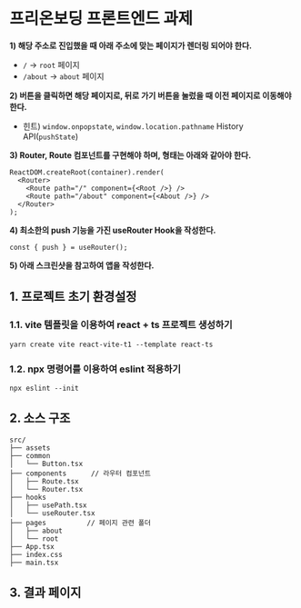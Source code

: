 # 프리온보딩 프론트엔드 과제

**1) 해당 주소로 진입했을 때 아래 주소에 맞는 페이지가 렌더링 되어야 한다.**

- `/` → `root` 페이지
- `/about` → `about` 페이지

**2) 버튼을 클릭하면 해당 페이지로, 뒤로 가기 버튼을 눌렀을 때 이전 페이지로 이동해야 한다.**

- 힌트) `window.onpopstate`, `window.location.pathname` History API(`pushState`)

**3) Router, Route 컴포넌트를 구현해야 하며, 형태는 아래와 같아야 한다.**

```tsx
ReactDOM.createRoot(container).render(
  <Router>
    <Route path="/" component={<Root />} />
    <Route path="/about" component={<About />} />
  </Router>
);
```

**4) 최소한의 push 기능을 가진 useRouter Hook을 작성한다.**

```tsx
const { push } = useRouter();
```

**5) 아래 스크린샷을 참고하여 앱을 작성한다.**

## 1. 프로젝트 초기 환경설정

### 1.1. vite 템플릿을 이용하여 react + ts 프로젝트 생성하기

```
yarn create vite react-vite-t1 --template react-ts
```

### 1.2. npx 명령어를 이용하여 eslint 적용하기

```
npx eslint --init
```

## 2. 소스 구조

```
src/
├── assets
├── common
│   └── Button.tsx
├── components      // 라우터 컴포넌트
│   ├── Route.tsx
│   └── Router.tsx
├── hooks
│   ├── usePath.tsx
│   └── useRouter.tsx
├── pages          // 페이지 관련 폴더
│   ├── about
│   └── root
├── App.tsx
├── index.css
├── main.tsx
```

## 3. 결과 페이지
